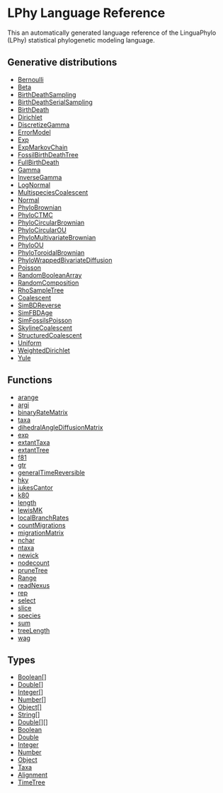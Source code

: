 LPhy Language Reference
=======================
This an automatically generated language reference of the LinguaPhylo (LPhy) statistical phylogenetic modeling language.

Generative distributions
------------------------
- [Bernoulli](distributions/Bernoulli.md)
- [Beta](distributions/Beta.md)
- [BirthDeathSampling](distributions/BirthDeathSampling.md)
- [BirthDeathSerialSampling](distributions/BirthDeathSerialSampling.md)
- [BirthDeath](distributions/BirthDeath.md)
- [Dirichlet](distributions/Dirichlet.md)
- [DiscretizeGamma](distributions/DiscretizeGamma.md)
- [ErrorModel](distributions/ErrorModel.md)
- [Exp](distributions/Exp.md)
- [ExpMarkovChain](distributions/ExpMarkovChain.md)
- [FossilBirthDeathTree](distributions/FossilBirthDeathTree.md)
- [FullBirthDeath](distributions/FullBirthDeath.md)
- [Gamma](distributions/Gamma.md)
- [InverseGamma](distributions/InverseGamma.md)
- [LogNormal](distributions/LogNormal.md)
- [MultispeciesCoalescent](distributions/MultispeciesCoalescent.md)
- [Normal](distributions/Normal.md)
- [PhyloBrownian](distributions/PhyloBrownian.md)
- [PhyloCTMC](distributions/PhyloCTMC.md)
- [PhyloCircularBrownian](distributions/PhyloCircularBrownian.md)
- [PhyloCircularOU](distributions/PhyloCircularOU.md)
- [PhyloMultivariateBrownian](distributions/PhyloMultivariateBrownian.md)
- [PhyloOU](distributions/PhyloOU.md)
- [PhyloToroidalBrownian](distributions/PhyloToroidalBrownian.md)
- [PhyloWrappedBivariateDiffusion](distributions/PhyloWrappedBivariateDiffusion.md)
- [Poisson](distributions/Poisson.md)
- [RandomBooleanArray](distributions/RandomBooleanArray.md)
- [RandomComposition](distributions/RandomComposition.md)
- [RhoSampleTree](distributions/RhoSampleTree.md)
- [Coalescent](distributions/Coalescent.md)
- [SimBDReverse](distributions/SimBDReverse.md)
- [SimFBDAge](distributions/SimFBDAge.md)
- [SimFossilsPoisson](distributions/SimFossilsPoisson.md)
- [SkylineCoalescent](distributions/SkylineCoalescent.md)
- [StructuredCoalescent](distributions/StructuredCoalescent.md)
- [Uniform](distributions/Uniform.md)
- [WeightedDirichlet](distributions/WeightedDirichlet.md)
- [Yule](distributions/Yule.md)

Functions
---------
- [arange](functions/arange.md)
- [argi](functions/argi.md)
- [binaryRateMatrix](functions/binaryRateMatrix.md)
- [taxa](functions/taxa.md)
- [dihedralAngleDiffusionMatrix](functions/dihedralAngleDiffusionMatrix.md)
- [exp](functions/exp.md)
- [extantTaxa](functions/extantTaxa.md)
- [extantTree](functions/extantTree.md)
- [f81](functions/f81.md)
- [gtr](functions/gtr.md)
- [generalTimeReversible](functions/generalTimeReversible.md)
- [hky](functions/hky.md)
- [jukesCantor](functions/jukesCantor.md)
- [k80](functions/k80.md)
- [length](functions/length.md)
- [lewisMK](functions/lewisMK.md)
- [localBranchRates](functions/localBranchRates.md)
- [countMigrations](functions/countMigrations.md)
- [migrationMatrix](functions/migrationMatrix.md)
- [nchar](functions/nchar.md)
- [ntaxa](functions/ntaxa.md)
- [newick](functions/newick.md)
- [nodecount](functions/nodecount.md)
- [pruneTree](functions/pruneTree.md)
- [Range](functions/Range.md)
- [readNexus](functions/readNexus.md)
- [rep](functions/rep.md)
- [select](functions/select.md)
- [slice](functions/slice.md)
- [species](functions/species.md)
- [sum](functions/sum.md)
- [treeLength](functions/treeLength.md)
- [wag](functions/wag.md)

Types
-----
- [Boolean[]](types/Boolean[].md)
- [Double[]](types/Double[].md)
- [Integer[]](types/Integer[].md)
- [Number[]](types/Number[].md)
- [Object[]](types/Object[].md)
- [String[]](types/String[].md)
- [Double[][]](types/Double[][].md)
- [Boolean](types/Boolean.md)
- [Double](types/Double.md)
- [Integer](types/Integer.md)
- [Number](types/Number.md)
- [Object](types/Object.md)
- [Taxa](types/Taxa.md)
- [Alignment](types/Alignment.md)
- [TimeTree](types/TimeTree.md)

